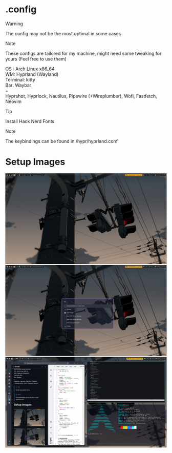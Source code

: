 # .config

>[!WARNING]
> The config may not be the most optimal in some cases

> [!NOTE]
> These configs are tailored for my machine, might need some tweaking for yours (Feel free to use them)

OS : Arch Linux x86_64 <br />
WM: Hyprland (Wayland) <br />
Terminal: kitty <br />
Bar: Waybar <br />
\+ <br />
Hyprshot, Hyprlock, Nautilus, Pipewire (+Wireplumber), Wofi, Fastfetch, Neovim </br> 


>[!Tip]
> Install Hack Nerd Fonts

> [!Note]
> The keybindings can be found in /hypr/hyprland.conf

# Setup Images
<img src="img/1.png" alt="Setup-base" width="600"/>
<img src="img/2.png" alt="Setup-wofi" width="600"/>
<img src="img/h.png" alt="Setup-working" width="600"/>
